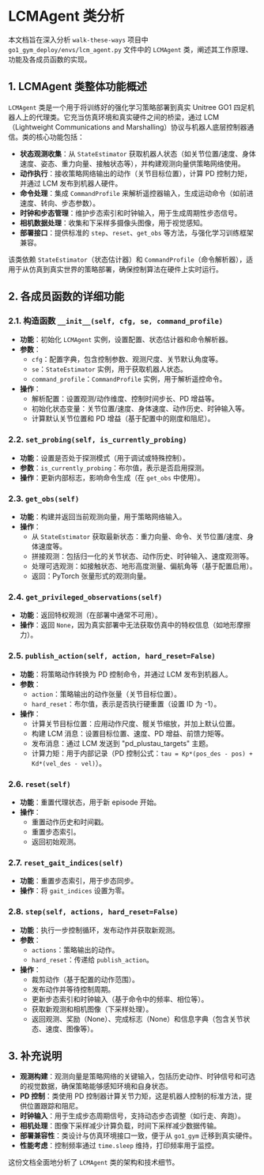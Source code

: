 # LCMAgent 类分析

本文档旨在深入分析 `walk-these-ways` 项目中 `go1_gym_deploy/envs/lcm_agent.py` 文件中的 `LCMAgent` 类，阐述其工作原理、功能及各成员函数的实现。

## 1. LCMAgent 类整体功能概述

`LCMAgent` 类是一个用于将训练好的强化学习策略部署到真实 Unitree GO1 四足机器人上的代理类。它充当仿真环境和真实硬件之间的桥梁，通过 LCM（Lightweight Communications and Marshalling）协议与机器人底层控制器通信。类的核心功能包括：

- **状态观测收集**：从 `StateEstimator` 获取机器人状态（如关节位置/速度、身体速度、姿态、重力向量、接触状态等），并构建观测向量供策略网络使用。
- **动作执行**：接收策略网络输出的动作（关节目标位置），计算 PD 控制力矩，并通过 LCM 发布到机器人硬件。
- **命令处理**：集成 `CommandProfile` 来解析遥控器输入，生成运动命令（如前进速度、转向、步态参数）。
- **时钟和步态管理**：维护步态索引和时钟输入，用于生成周期性步态信号。
- **相机数据处理**：收集和下采样多摄像头图像，用于视觉感知。
- **部署接口**：提供标准的 `step`、`reset`、`get_obs` 等方法，与强化学习训练框架兼容。

该类依赖 `StateEstimator`（状态估计器）和 `CommandProfile`（命令解析器），适用于从仿真到真实世界的策略部署，确保控制算法在硬件上实时运行。

## 2. 各成员函数的详细功能

### 2.1. 构造函数 `__init__(self, cfg, se, command_profile)`
- **功能**：初始化 `LCMAgent` 实例，设置配置、状态估计器和命令解析器。
- **参数**：
  - `cfg`：配置字典，包含控制参数、观测尺度、关节默认角度等。
  - `se`：`StateEstimator` 实例，用于获取机器人状态。
  - `command_profile`：`CommandProfile` 实例，用于解析遥控命令。
- **操作**：
  - 解析配置：设置观测/动作维度、控制时间步长、PD 增益等。
  - 初始化状态变量：关节位置/速度、身体速度、动作历史、时钟输入等。
  - 计算默认关节位置和 PD 增益（基于配置中的刚度和阻尼）。

### 2.2. `set_probing(self, is_currently_probing)`
- **功能**：设置是否处于探测模式（用于调试或特殊控制）。
- **参数**：`is_currently_probing`：布尔值，表示是否启用探测。
- **操作**：更新内部标志，影响命令生成（在 `get_obs` 中使用）。

### 2.3. `get_obs(self)`
- **功能**：构建并返回当前观测向量，用于策略网络输入。
- **操作**：
  - 从 `StateEstimator` 获取最新状态：重力向量、命令、关节位置/速度、身体速度等。
  - 拼接观测：包括归一化的关节状态、动作历史、时钟输入、速度观测等。
  - 处理可选观测：如接触状态、地形高度测量、偏航角等（基于配置启用）。
  - 返回：PyTorch 张量形式的观测向量。

### 2.4. `get_privileged_observations(self)`
- **功能**：返回特权观测（在部署中通常不可用）。
- **操作**：返回 `None`，因为真实部署中无法获取仿真中的特权信息（如地形摩擦力）。

### 2.5. `publish_action(self, action, hard_reset=False)`
- **功能**：将策略动作转换为 PD 控制命令，并通过 LCM 发布到机器人。
- **参数**：
  - `action`：策略输出的动作张量（关节目标位置）。
  - `hard_reset`：布尔值，表示是否执行硬重置（设置 ID 为 -1）。
- **操作**：
  - 计算关节目标位置：应用动作尺度、髋关节缩放，并加上默认位置。
  - 构建 LCM 消息：设置目标位置、速度、PD 增益、前馈力矩等。
  - 发布消息：通过 LCM 发送到 "pd_plustau_targets" 主题。
  - 计算力矩：用于内部记录（PD 控制公式：`tau = Kp*(pos_des - pos) + Kd*(vel_des - vel)`）。

### 2.6. `reset(self)`
- **功能**：重置代理状态，用于新 episode 开始。
- **操作**：
  - 重置动作历史和时间戳。
  - 重置步态索引。
  - 返回初始观测。

### 2.7. `reset_gait_indices(self)`
- **功能**：重置步态索引，用于步态同步。
- **操作**：将 `gait_indices` 设置为零。

### 2.8. `step(self, actions, hard_reset=False)`
- **功能**：执行一步控制循环，发布动作并获取新观测。
- **参数**：
  - `actions`：策略输出的动作。
  - `hard_reset`：传递给 `publish_action`。
- **操作**：
  - 裁剪动作（基于配置的动作范围）。
  - 发布动作并等待控制周期。
  - 更新步态索引和时钟输入（基于命令中的频率、相位等）。
  - 获取新观测和相机图像（下采样处理）。
  - 返回观测、奖励（None）、完成标志（None）和信息字典（包含关节状态、速度、图像等）。

## 3. 补充说明

- **观测构建**：观测向量是策略网络的关键输入，包括历史动作、时钟信号和可选的视觉数据，确保策略能够感知环境和自身状态。
- **PD 控制**：类使用 PD 控制器计算关节力矩，这是机器人控制的标准方法，提供位置跟踪和阻尼。
- **时钟输入**：用于生成步态周期信号，支持动态步态调整（如行走、奔跑）。
- **相机处理**：图像下采样减少计算负载，时间下采样减少数据传输。
- **部署兼容性**：类设计与仿真环境接口一致，便于从 `go1_gym` 迁移到真实硬件。
- **性能考虑**：控制频率通过 `time.sleep` 维持，打印频率用于监控。

这份文档全面地分析了 `LCMAgent` 类的架构和技术细节。
